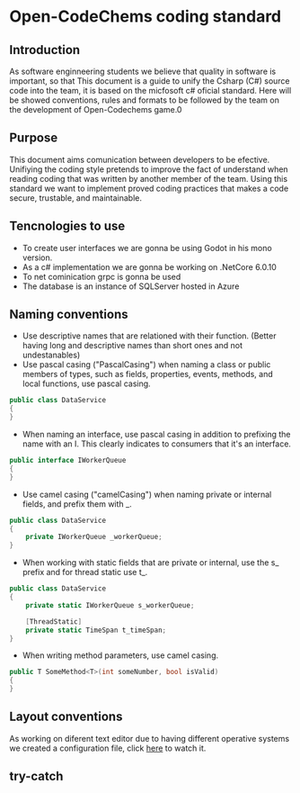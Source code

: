 # Open-CodeChems coding standard

## Introduction
As software enginneering students we believe that quality in software is important, so that   This document is a guide to unify the Csharp (C#) source code into  the team, it is based on the micfosoft c# oficial standard. Here will be showed conventions, rules and formats to be followed by the team on the development of Open-Codechems game.0

## Purpose
This document aims comunication between developers to be efective. Unifiying the coding style pretends to improve the fact of understand when reading coding that was written by another member of the team. Using this standard we want to implement proved coding practices that makes a code secure, trustable, and maintainable.
## Tencnologies to use
* To create user interfaces we are gonna be using Godot in his mono version.
* As a c# implementation we are gonna be working on .NetCore 6.0.10
* To net cominication grpc is gonna be used
* The database is an instance of SQLServer hosted in Azure

## Naming conventions
* Use descriptive names that are relationed with their function. (Better having long and descriptive names than short ones and not undestanables)
* Use pascal casing ("PascalCasing") when naming a class or public members of types, such as fields, properties, events, methods, and local functions, use pascal casing.
```cs
public class DataService
{
}
```

* When naming an interface, use pascal casing in addition to prefixing the name with an I. This clearly indicates to consumers that it's an interface.

```cs
public interface IWorkerQueue
{
}
```

* Use camel casing ("camelCasing") when naming private or internal fields, and prefix them with _.

```cs
public class DataService
{
    private IWorkerQueue _workerQueue;
}
```

* When working with static fields that are private or internal, use the s_ prefix and for thread static use t_.

``` cs
public class DataService
{
    private static IWorkerQueue s_workerQueue;

    [ThreadStatic]
    private static TimeSpan t_timeSpan;
}
```

* When writing method parameters, use camel casing.

``` cs
public T SomeMethod<T>(int someNumber, bool isValid)
{
}
```

## Layout conventions
As working on diferent text editor due to having different operative systems we created a configuration file, click [here](https://github.com/JosepHyv/Open-CodeChems/blob/main/.editorconfig) to watch it.

## try-catch